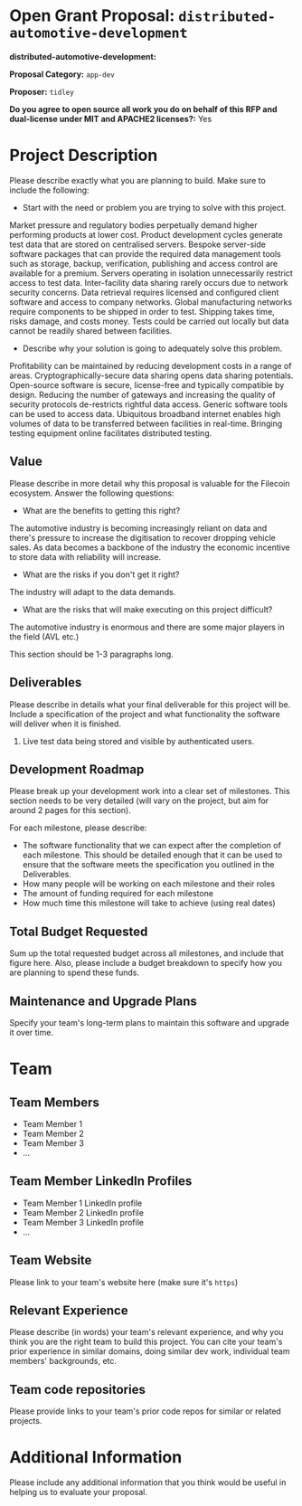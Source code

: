 # Open Grant Proposal: `distributed-automotive-development`

**distributed-automotive-development:**

**Proposal Category:** `app-dev`

**Proposer:** `tidley`

**Do you agree to open source all work you do on behalf of this RFP and dual-license under MIT and APACHE2 licenses?:** Yes

# Project Description

Please describe exactly what you are planning to build. Make sure to include the following:

- Start with the need or problem you are trying to solve with this project.

Market pressure and regulatory bodies perpetually demand higher performing products at lower cost.
Product development cycles generate test data that are stored on centralised servers.
Bespoke server-side software packages that can provide the required data management tools such as storage, backup, verification, publishing and access control are available for a premium.
Servers operating in isolation unnecessarily restrict access to test data.
Inter-facility data sharing rarely occurs due to network security concerns.
Data retrieval requires licensed and configured client software and access to company networks.
Global manufacturing networks require components to be shipped in order to test.
Shipping takes time, risks damage, and costs money.
Tests could be carried out locally but data cannot be readily shared between facilities.

- Describe why your solution is going to adequately solve this problem.

Profitability can be maintained by reducing development costs in a range of areas.
Cryptographically-secure data sharing opens data sharing potentials.
Open-source software is secure, license-free and typically compatible by design.
Reducing the number of gateways and increasing the quality of security protocols de-restricts rightful data access.
Generic software tools can be used to access data.
Ubiquitous broadband internet enables high volumes of data to be transferred between facilities in real-time.
Bringing testing equipment online facilitates distributed testing.

## Value

Please describe in more detail why this proposal is valuable for the Filecoin ecosystem. Answer the following questions:

- What are the benefits to getting this right?

The automotive industry is becoming increasingly reliant on data and there's pressure to increase the digitisation to recover dropping vehicle sales. As data becomes a backbone of the industry the economic incentive to store data with reliability will increase.

- What are the risks if you don't get it right?

The industry will adapt to the data demands.

- What are the risks that will make executing on this project difficult?

The automotive industry is enormous and there are some major players in the field (AVL etc.)

This section should be 1-3 paragraphs long.

## Deliverables

Please describe in details what your final deliverable for this project will be. Include a specification of the project and what functionality the software will deliver when it is finished.

1. Live test data being stored and visible by authenticated users.

## Development Roadmap

Please break up your development work into a clear set of milestones. This section needs to be very detailed (will vary on the project, but aim for around 2 pages for this section).

For each milestone, please describe:

- The software functionality that we can expect after the completion of each milestone. This should be detailed enough that it can be used to ensure that the software meets the specification you outlined in the Deliverables.
- How many people will be working on each milestone and their roles
- The amount of funding required for each milestone
- How much time this milestone will take to achieve (using real dates)

## Total Budget Requested

Sum up the total requested budget across all milestones, and include that figure here. Also, please include a budget breakdown to specify how you are planning to spend these funds.

## Maintenance and Upgrade Plans

Specify your team's long-term plans to maintain this software and upgrade it over time.

# Team

## Team Members

- Team Member 1
- Team Member 2
- Team Member 3
- ...

## Team Member LinkedIn Profiles

- Team Member 1 LinkedIn profile
- Team Member 2 LinkedIn profile
- Team Member 3 LinkedIn profile
- ...

## Team Website

Please link to your team's website here (make sure it's `https`)

## Relevant Experience

Please describe (in words) your team's relevant experience, and why you think you are the right team to build this project. You can cite your team's prior experience in similar domains, doing similar dev work, individual team members' backgrounds, etc.

## Team code repositories

Please provide links to your team's prior code repos for similar or related projects.

# Additional Information

Please include any additional information that you think would be useful in helping us to evaluate your proposal.

